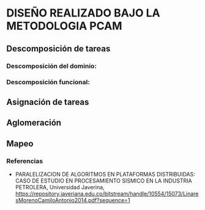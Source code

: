 # DISEÑO REALIZADO BAJO LA METODOLOGIA PCAM

## Descomposición de tareas
### Descomposición del dominio:
### Descomposición funcional:

## Asignación de tareas

## Aglomeración

## Mapeo



### Referencias

* PARALELIZACION DE ALGORITMOS EN PLATAFORMAS DISTRIBUIDAS: CASO DE ESTUDIO EN PROCESAMIENTO SISMICO EN LA INDUSTRIA PETROLERA, Universidad Javerina, https://repository.javeriana.edu.co/bitstream/handle/10554/15073/LinaresMorenoCamiloAntonio2014.pdf?sequence=1
